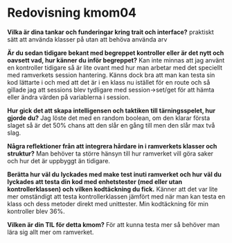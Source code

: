 ---
---
Redovisning kmom04
=========================

__Vilka är dina tankar och funderingar kring trait och interface?__
praktiskt sätt att använda klasser på utan att behöva använda arv

__Är du sedan tidigare bekant med begreppet kontroller eller är det nytt och oavsett vad, hur känner du inför begreppet?__
Kan inte minnas att jag använt en kontroller tidigare så är lite ovant med hur man arbetar med det speciellt med ramverkets session hantering. Känns dock bra att man kan testa sin kod lättarte i och med att det är i en klass nu istället för en route och så gillade jag att sessions blev tydligare med session->set/get för att hämta eller ändra värden på variablerna i session.

__Hur gick det att skapa intelligensen och taktiken till tärningsspelet, hur gjorde du?__
Jag löste det med en random boolean, om den klarar första slaget så är det 50% chans att den slår en gång till men den slår max två slag.

__Några reflektioner från att integrera hårdare in i ramverkets klasser och struktur?__
Man behöver ta större hänsyn till hur ramverket vill göra saker och hur det är uppbyggt än tidigare.

__Berätta hur väl du lyckades med make test inuti ramverket och hur väl du lyckades att testa din kod med enhetstester (med eller utan kontrollerklassen) och vilken kodtäckning du fick.__
Känner att det var lite mer omständigt att testa kontrollerklassen jämfört med när man kan testa en klass och dess metoder direkt med unittester. Min kodtäckning för min kontroller blev 36%.

__Vilken är din TIL för detta kmom?__
För att kunna testa mer så behöver man lära sig allt mer om ramverket.
